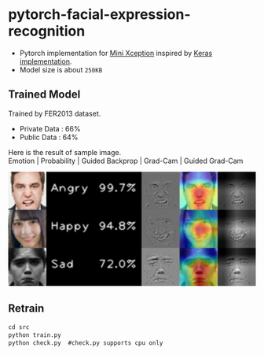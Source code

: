 # pytorch-facial-expression-recognition

* Pytorch implementation for [Mini Xception](https://arxiv.org/pdf/1710.07557.pdf) inspired by [Keras implementation](https://github.com/oarriaga/face_classification).
* Model size is about `250KB`

## Trained Model

Trained by FER2013 dataset.

* Private Data : 66%
* Public Data : 64%

Here is the result of sample image.  
Emotion | Probability | Guided Backprop | Grad-Cam | Guided Grad-Cam

<img src="./test/guided_gradcam.jpg">

## Retrain

```
cd src
python train.py
python check.py  #check.py supports cpu only
```